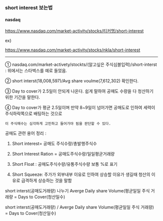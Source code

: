 


### short interest 보는법


#### nasdaq


https://www.nasdaq.com/market-activity/stocks/티커명/short-interest

ex)

https://www.nasdaq.com/market-activity/stocks/nkla/short-interest

---


① nasdaq.com/market-activety/stockts/(알고싶은 주식심블입력)/short-interst : 위에서는 스타벅스를 예로 들었음.

② short interst(18,008,597)/Avg share voulme(7,612,302) 확인한다.

③ Day to cover가 2.5일이 안되게 나온다. 쉽게 말하여 공매도 수량을 다 청산하기 위한 기간을 말한다.

④ Day to cover가 평균 2.5일이며 만약 8~9일이 넘어가면 공매도로 인하여 세력이 주식하락쪽으로 배팅하는 것으로

    이 주식매수는 심각하게 고민하고 들어가야 됨을 판단할 수 있다.

 

 

공매도 관련 용어 정리 :

 

1. Short interest= 공매도 주식수량/총발행주식수

2. Short Interest Ration = 공매도주식수량/일일평균거래량

3. Short Float : 공매도주식수량/유통주식수량 보통 %로 표기

4. Short Squeeze: 주가가 외부내부 이유로 인하여 상승할 이유가 생길때 청산의 이유로 급격하게 상승하는 것을 말함



short interst(공매도거래량) 나누기 Averge Daily share Volume(평균일일 주식 거래량 = Days to Cover(청산일수)



short interst(공매도거래량) / Averge Daily share Volume(평균일일 주식 거래량) = Days to Cover(청산일수)


